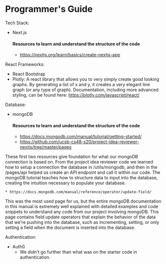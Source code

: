 # Programmer's Guide

Tech Stack: 
* Next.js
  #### Resources to learn and understand the structure of the code
    * https://nextjs.org/learn/basics/create-nextjs-app
    

React Frameworks:
* React Bootstrap
* Plotly: A react library that allows you to very simply create good looking graphs. By generating a list of x and y, it creates a very elegant line graph (or any type of graph). Documentation, including more advanced styling, can be found here: https://plotly.com/javascript/react/

Database:
* mongoDB
  #### Resources to learn and understand the structure of the code
    * https://docs.mongodb.com/manual/tutorial/getting-started/
    * https://github.com/ucsb-cs48-s20/project-idea-reviewer-nextjs/tree/master/pages
      
These first two resources give foundation for what our mongoDB connection is based on. From the project idea reviewer code we learned how to setup a connection the database in /utils/mongodb, and then in the /pages/api helped us create an API endpoint and call it within our code. The mongoDB tutorial teaches how to structure data to input into the database, creating the intuition necessary to populate your database.

    * https://docs.mongodb.com/manual/reference/operator/update-field/
    
This was the most used page for us, but the entire mongoDB documentation in this manual is extremely well explained with detailed examples and code snippets to understand any code from our project involving mongoDB. This page contains field update operators that explain the behavior of the data that we're pushing into the database, such as incrementing, setting, or only setting a field when the document is inserted into the database.
  

Authentication:
* Auth0
  * We didn't go further than what was on the starter code in authentication.

